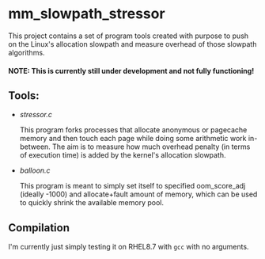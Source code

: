 # mm_slowpath_stressor
This project contains a set of program tools created with purpose to push on the Linux's allocation slowpath and measure overhead of those slowpath algorithms.

#### NOTE: This is currently still under development and not fully functioning!

## Tools:
- *stressor.c*
  
  This program forks processes that allocate anonymous or pagecache memory and then touch each page while doing some arithmetic work in-between.
  The aim is to measure how much overhead penalty (in terms of execution time) is added by the kernel's allocation slowpath.


- *balloon.c*
  
  This program is meant to simply set itself to specified oom_score_adj (ideally -1000) and allocate+fault amount of memory, which can be used to quickly shrink the available memory pool.
 

## Compilation
I'm currently just simply testing it on RHEL8.7 with `gcc` with no arguments.

